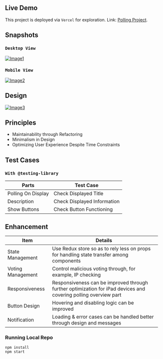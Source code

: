 ## Live Demo

This project is deployed via `Vercel` for exploration. Link: [Polling Project](https://202311-polling-project-3hp8.vercel.app/).

## Snapshots

### `Desktop View`
[![Image1](https://res.cloudinary.com/dy7mysmhp/image/upload/v1700019941/Screenshot_2023-11-15_at_11.41.20_AM_nbx1sy.png "Image 1")](https://example.com/link-for-image-1)


### `Mobile View`

[![Image2](https://res.cloudinary.com/dy7mysmhp/image/upload/v1700019941/Screenshot_2023-11-15_at_11.41.36_AM_jp1ocy.png "Image 2")](https://example.com/link-for-image-1)


## Design

[![Image3](https://res.cloudinary.com/dy7mysmhp/image/upload/v1700021304/Blank_diagram_2_u8uait.png "Image 3")](https://example.com/link-for-image-1)

## Principles

- Maintainability through Refactoring
- Minimalism in Design
- Optimizing User Experience Despite Time Constraints

## Test Cases

### `With @testing-library`

| Parts | Test Case 
|----------|----------|
| Polling On Display| Check Displayed Title |
| Description | Check Displayed Information | 
| Show Buttons | Check Button Functioning | 


## Enhancement

| Item | Details 
|----------|----------|
| State Management| Use Redux store so as to rely less on props for handling state transfer among components |
| Voting Management | Control malicious voting through, for example, IP checking | 
| Responsiveness | Responsiveness can be improved through further optimization for iPad devices and covering polling overview part | 
| Button Design | Hovering and disabling logic can be improved| 
| Notification | Loading & error cases can be handled better through design and messages| 

### Running Local Repo

```
npm install
npm start
```

 